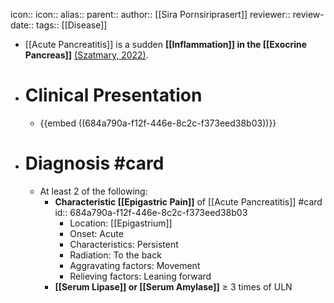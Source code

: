 icon:: 
icon::
alias::
parent::
author:: [[Sira Pornsiriprasert]] 
reviewer::
review-date::
tags:: [[Disease]]

- [[Acute Pancreatitis]] is a sudden **[[Inflammation]] in the [[Exocrine Pancreas]]** [(Szatmary, 2022)]([[References/szatmaryAcutePancreatitisDiagnosis2022]]).
- # Clinical Presentation
	- {{embed ((684a790a-f12f-446e-8c2c-f373eed38b03))}}
- # Diagnosis #card
	- At least 2 of the following:
		- **Characteristic [[Epigastric Pain]]** of [[Acute Pancreatitis]] #card
		  id:: 684a790a-f12f-446e-8c2c-f373eed38b03
			- Location: [[Epigastrium]]
			- Onset: Acute
			- Characteristics: Persistent
			- Radiation: To the back
			- Aggravating factors: Movement
			- Relieving factors: Leaning forward
		- **[[Serum Lipase]] or [[Serum Amylase]]** ≥ 3 times of ULN